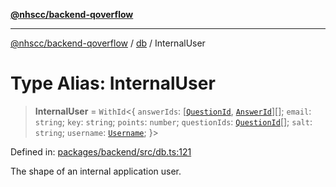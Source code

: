 [**@nhscc/backend-qoverflow**](../../README.md)

***

[@nhscc/backend-qoverflow](../../README.md) / [db](../README.md) / InternalUser

# Type Alias: InternalUser

> **InternalUser** = `WithId`\<\{ `answerIds`: \[[`QuestionId`](../interfaces/QuestionId.md), [`AnswerId`](../interfaces/AnswerId.md)\][]; `email`: `string`; `key`: `string`; `points`: `number`; `questionIds`: [`QuestionId`](../interfaces/QuestionId.md)[]; `salt`: `string`; `username`: [`Username`](Username.md); \}\>

Defined in: [packages/backend/src/db.ts:121](https://github.com/nhscc/qoverflow.api.hscc.bdpa.org/blob/427e25011f0e71265852f81f85026e1290417c2b/packages/backend/src/db.ts#L121)

The shape of an internal application user.
